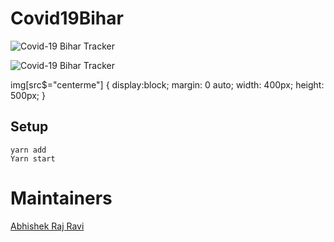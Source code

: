 # Covid19Bihar

![Covid-19 Bihar Tracker](https://github.com/covid19bihar/covid19bihar.github.io/blob/source/src/img/covid19tracker.png?raw=true, "Covid-19 Bihar Tracker")

![Covid-19 Bihar Tracker](https://github.com/covid19bihar/covid19bihar.github.io/blob/source/src/img/covid19bihar.png?raw=true?style=centerme, "Covid-19 Bihar Tracker")


img[src$="centerme"] {
  display:block;
  margin: 0 auto;
  width: 400px;
  height: 500px;
}


## Setup

```
yarn add 
Yarn start
```

# Maintainers
[Abhishek Raj Ravi](https://github.com/arrbxr)

